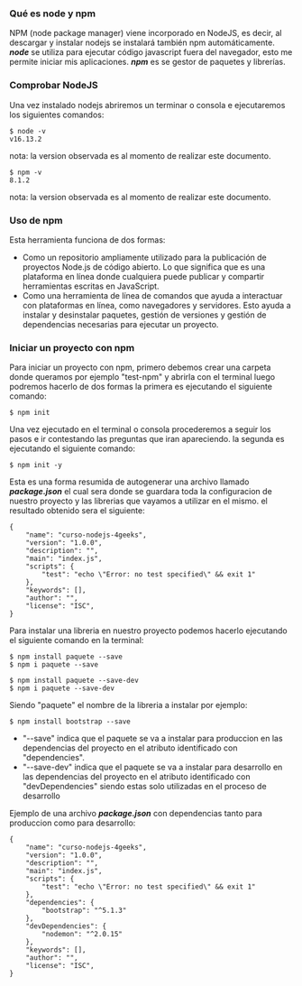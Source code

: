 ### Qué es node y npm

NPM (node package manager) viene incorporado en NodeJS, es decir, al descargar y instalar nodejs se instalará también npm automáticamente. 
***node*** se utiliza para ejecutar código javascript fuera del navegador, esto me permite iniciar mis aplicaciones.
***npm*** es se gestor de paquetes y librerías.

### Comprobar NodeJS

Una vez instalado nodejs abriremos un terminar o consola e ejecutaremos los siguientes comandos:

    $ node -v
    v16.13.2 

nota: la version observada es al momento de realizar este documento.

    $ npm -v
    8.1.2

nota: la version observada es al momento de realizar este documento.

### Uso de npm

Esta herramienta funciona de dos formas:

- Como un repositorio ampliamente utilizado para la publicación de proyectos Node.js de código abierto. Lo que significa que es una plataforma en línea donde cualquiera puede publicar y compartir herramientas escritas en JavaScript.
- Como una herramienta de línea de comandos que ayuda a interactuar con plataformas en línea, como navegadores y servidores. Esto ayuda a instalar y desinstalar paquetes, gestión de versiones y gestión de dependencias necesarias para ejecutar un proyecto.


### Iniciar un proyecto con npm

Para iniciar un proyecto con npm, primero debemos crear una carpeta donde queramos por ejemplo "test-npm" y abrirla con el terminal luego podremos hacerlo de dos formas la primera es ejecutando el siguiente comando:

    $ npm init

Una vez ejecutado en el terminal o consola procederemos a seguir los pasos e ir contestando las preguntas que iran apareciendo. la segunda es ejecutando el siguiente comando:

    $ npm init -y

Esta es una forma resumida de autogenerar una archivo llamado ***package.json*** el cual sera donde se guardara toda la configuracion de nuestro proyecto y las librerias que vayamos a utilizar en el mismo. el resultado obtenido sera el siguiente:

    {
        "name": "curso-nodejs-4geeks",
        "version": "1.0.0",
        "description": "",
        "main": "index.js",
        "scripts": {
            "test": "echo \"Error: no test specified\" && exit 1"
        },
        "keywords": [],
        "author": "",
        "license": "ISC",
    }

Para instalar una libreria en nuestro proyecto podemos hacerlo ejecutando el siguiente comando en la terminal:

    $ npm install paquete --save 
    $ npm i paquete --save

    $ npm install paquete --save-dev
    $ npm i paquete --save-dev


Siendo "paquete" el nombre de la libreria a instalar por ejemplo:

    $ npm install bootstrap --save

- "--save" indica que el paquete se va a instalar para produccion en las dependencias del proyecto en el atributo identificado con "dependencies".
- "--save-dev" indica que el paquete se va a instalar para desarrollo en las dependencias del proyecto en el atributo identificado con "devDependencies" siendo estas solo utilizadas en el proceso de desarrollo

Ejemplo de una archivo ***package.json*** con dependencias tanto para produccion como para desarrollo:

    {
        "name": "curso-nodejs-4geeks",
        "version": "1.0.0",
        "description": "",
        "main": "index.js",
        "scripts": {
            "test": "echo \"Error: no test specified\" && exit 1"
        },
        "dependencies": {
            "bootstrap": "^5.1.3"
        },
        "devDependencies": {
            "nodemon": "^2.0.15"
        },
        "keywords": [],
        "author": "",
        "license": "ISC",
    }